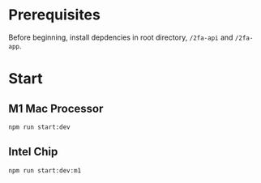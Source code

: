 # Prerequisites

Before beginning, install depdencies in root directory, `/2fa-api` and `/2fa-app`.

# Start

## M1 Mac Processor

`npm run start:dev`

## Intel Chip

`npm run start:dev:m1`
